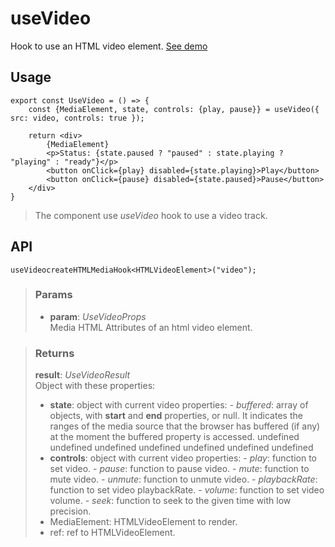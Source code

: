 # useVideo
Hook to use an HTML video element. [See demo](https://nDriaDev.io/react-tools/#/hooks/api-dom/useVideo)

## Usage

```tsx
export const UseVideo = () => {
	const {MediaElement, state, controls: {play, pause}} = useVideo({ src: video, controls: true });

	return <div>
		{MediaElement}
		<p>Status: {state.paused ? "paused" : state.playing ? "playing" : "ready"}</p>
		<button onClick={play} disabled={state.playing}>Play</button>
		<button onClick={pause} disabled={state.paused}>Pause</button>
	</div>
}

```

> The component use _useVideo_ hook to use a video track.


## API

```tsx
useVideocreateHTMLMediaHook<HTMLVideoElement>("video");
```

> ### Params
>
> - __param__: _UseVideoProps_  
Media HTML Attributes of an html video element.
>

> ### Returns
>
> __result__:  _UseVideoResult_  
> Object with these properties:
> - __state__: object with current video properties:
> 		- _buffered_: array of objects, with __start__ and __end__ properties, or null. It indicates the ranges of the media source that the browser has buffered (if any) at the moment the buffered property is accessed.
> undefined
> undefined
> undefined
> undefined
> undefined
> undefined
> undefined
> - __controls__: object with current video properties:
> 		- _play_: function to set video.
> 		- _pause_: function to pause video.
> 		- _mute_: function to mute video.
> 		- _unmute_: function to unmute video.
> 		- _playbackRate_: function to set video playbackRate.
> 		- _volume_: function to set video volume.
> 		- _seek_: function to seek to the given time with low precision.
> - MediaElement: HTMLVideoElement to render.
> - ref: ref to HTMLVideoElement.
>
